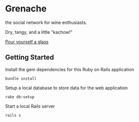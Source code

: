 # Grenache

the social network for wine enthusiasts.

Dry, tangy, and a little "kachow!"

[Pour yourself a glass](https://ruby-rose-grenache.herokuapp.com/)

## Getting Started

Install the gem dependencies for this Ruby on Rails application

```
bundle install
```

Setup a local database to store data for the web application

```
rake db:setup
```

Start a local Rails server

```
rails s
```
